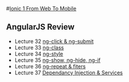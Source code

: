 #[Ionic 1 From Web To Mobile](https://www.udemy.com/ionic-from-web-to-mobile/) 


## AngularJS Review 

* Lecture 32 [ng-click & ng-submit](http://play.ionic.io/app/28a7f35abf31)
* Lecture 33 [ng-class](http://play.ionic.io/app/f9467b5b6254)
* Lecture 34 [ng-style](http://play.ionic.io/app/1b1ab9843298)
* Lecture 35 [ng-show, ng-hide, ng-if](http://play.ionic.io/app/aeef5ec2184b)
* Lecture 36 [ng-repeat & fiters](http://play.ionic.io/app/91d0e6918e25)
* Lecture 37 [Dependancy Injection & Services](http://play.ionic.io/app/91453d4dcdd3)

